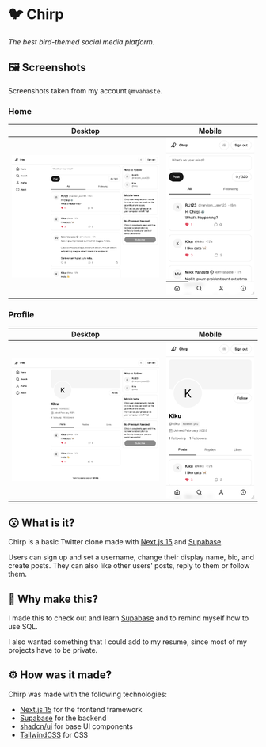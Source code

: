 # 🐦 Chirp

_The best bird-themed social media platform._

## 🖼️ Screenshots

Screenshots taken from my account `@mvahaste`.

### Home

| Desktop                                               | Mobile                                              |
| ----------------------------------------------------- | --------------------------------------------------- |
| ![Home page on Desktop](screenshots/desktop-home.png) | ![Home page on Mobile](screenshots/mobile-home.png) |

### Profile

| Desktop                                                     | Mobile                                                    |
| ----------------------------------------------------------- | --------------------------------------------------------- |
| ![Profile page on Desktop](screenshots/desktop-profile.png) | ![Profile page on Mobile](screenshots/mobile-profile.png) |

## 😮 What is it?

Chirp is a basic Twitter clone made with [Next.js 15](https://nextjs.org/) and [Supabase](https://supabase.com/).

Users can sign up and set a username, change their display name, bio, and create posts. They can also like other users' posts, reply to them or follow them.

## 🤔 Why make this?

I made this to check out and learn [Supabase](https://supabase.com/) and to remind myself how to use SQL.

I also wanted something that I could add to my resume, since most of my projects have to be private.

## ⚙️ How was it made?

Chirp was made with the following technologies:

- [Next.js 15](https://nextjs.org/) for the frontend framework
- [Supabase](https://supabase.com/) for the backend
- [shadcn/ui](https://ui.shadcn.com/) for base UI components
- [TailwindCSS](https://tailwindcss.com/) for CSS
